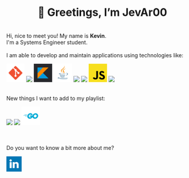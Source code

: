 <h1 align="center"> 🍭 Greetings, I’m JevAr00 </h1>
</br>
Hi, nice to meet you! My name is <strong>Kevin</strong>.
</br>I'm a Systems Engineer student. 
</br>
</br>I am able to develop and maintain applications using technologies like:
<p align="left">
  <img src="https://github.com/edent/SuperTinyIcons/blob/master/images/svg/git.svg" height="48" width="48"/>
  <img src="https://skillicons.dev/icons?i=cs" />
  <img src="https://github.com/edent/SuperTinyIcons/blob/master/images/svg/kotlin.svg" height="48" width="48"/>
  <img src="https://github.com/edent/SuperTinyIcons/blob/master/images/svg/java.svg" height="48" width="48"/>
  <img src="https://skillicons.dev/icons?i=html" />
  <img src="https://skillicons.dev/icons?i=css" />
  <img src="https://github.com/edent/SuperTinyIcons/blob/master/images/svg/javascript.svg" height="48" width="48" />
  <img src="https://skillicons.dev/icons?i=mysql" />
</p>

</br>
New things I want to add to my playlist:
<p align="left">
  <img src="https://skillicons.dev/icons?i=kubernetes"/>
  <img src="https://skillicons.dev/icons?i=docker" />
  <img src="https://github.com/edent/SuperTinyIcons/blob/master/images/svg/go.svg" height="48" width="48"/>
</p>


</br></br>
Do you want to know a bit more about me?
<p align="left">
  <a href="https://www.linkedin.com/in/kevin-arias-avila"/>
    <img src="https://github.com/edent/SuperTinyIcons/blob/master/images/svg/linkedin.svg" alt="LinkedIn"  height="40" width="40"/>
  </a>
</p>

<!---
JevAr00/JevAr00 is a ✨ special ✨ repository because its `README.md` (this file) appears on your GitHub profile.
You can click the Preview link to take a look at your changes.
--->

